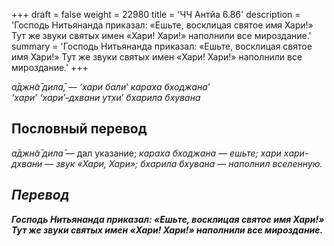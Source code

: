 +++
draft = false
weight = 22980
title = 'ЧЧ Антйа 6.86'
description = 'Господь Нитьянанда приказал: «Ешьте, восклицая святое имя Хари!» Тут же звуки святых имен «Хари! Хари!» наполнили все мироздание.'
summary = 'Господь Нитьянанда приказал: «Ешьте, восклицая святое имя Хари!» Тут же звуки святых имен «Хари! Хари!» наполнили все мироздание.'
+++

_а̄джн̃а̄ дила̄,_ — _‘хари бали_’ _караха бходжана_’  
_‘хари’ ‘хари’-дхвани ут̣хи_’ _бхарила бхувана_

## Пословный перевод

_а̄джн̃а̄_ _дила̄_ — дал указание; _караха</em>_ _<em>бходжана_ — ешьте; _хари_ _хари_\-_дхвани_ — звук «Хари, Хари»; _бхарила_ _бхувана_ — наполнил вселенную.

## Перевод

**Господь Нитьянанда приказал: «Ешьте, восклицая святое имя Хари!» Тут же звуки святых имен «Хари! Хари!» наполнили все мироздание.**
